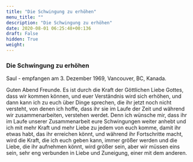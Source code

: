 ```yaml
---
title: "Die Schwingung zu erhöhen"
menu_title: ""
description: "Die Schwingung zu erhöhen"
date: 2020-08-01 06:25:48+00:136
draft: False
hidden: True
weight:
---
```

### Die Schwingung zu erhöhen

Saul - empfangen am 3. Dezember 1969, Vancouver, BC, Kanada.

Guten Abend Freunde. Es ist durch die Kraft der Göttlichen Liebe Gottes, dass wir kommen können, und euer Verständnis wird sich erhöhen, und dann kann ich zu euch über Dinge sprechen, die ihr jetzt noch nicht versteht, von denen ich hoffe, dass ihr sie im Laufe der Zeit und während wir zusammenarbeiten, verstehen werdet. Denn ich wünsche mir, dass ihr im Laufe unserer Zusammenarbeit eure Schwingungen weiter anhebt und ich mit mehr Kraft und mehr Liebe zu jedem von euch komme, damit ihr etwas habt, das ihr erreichen könnt, und während ihr Fortschritte macht, wird die Kraft, die ich euch geben kann, immer größer werden und die Liebe, die ihr aufnehmen könnt, wird größer sein, aber wir müssen eins sein, sehr eng verbunden in Liebe und Zuneigung, einer mit dem anderen.
